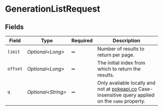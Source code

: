 # GenerationListRequest


## Fields

| Field                                                                                                                              | Type                                                                                                                               | Required                                                                                                                           | Description                                                                                                                        |
| ---------------------------------------------------------------------------------------------------------------------------------- | ---------------------------------------------------------------------------------------------------------------------------------- | ---------------------------------------------------------------------------------------------------------------------------------- | ---------------------------------------------------------------------------------------------------------------------------------- |
| `limit`                                                                                                                            | *Optional\<Long>*                                                                                                                  | :heavy_minus_sign:                                                                                                                 | Number of results to return per page.                                                                                              |
| `offset`                                                                                                                           | *Optional\<Long>*                                                                                                                  | :heavy_minus_sign:                                                                                                                 | The initial index from which to return the results.                                                                                |
| `q`                                                                                                                                | *Optional\<String>*                                                                                                                | :heavy_minus_sign:                                                                                                                 | Only available locally and not at [pokeapi.co](https://pokeapi.co/docs/v2) Case-insensitive query applied on the `name` property.  |